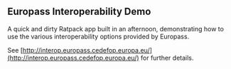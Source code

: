 Europass Interoperability Demo
------------------------------
A quick and dirty Ratpack app built in an afternoon, demonstrating how to use the various
interoperability options provided by Europass.

See [http://interop.europass.cedefop.europa.eu/](http://interop.europass.cedefop.europa.eu/)
for further details.
